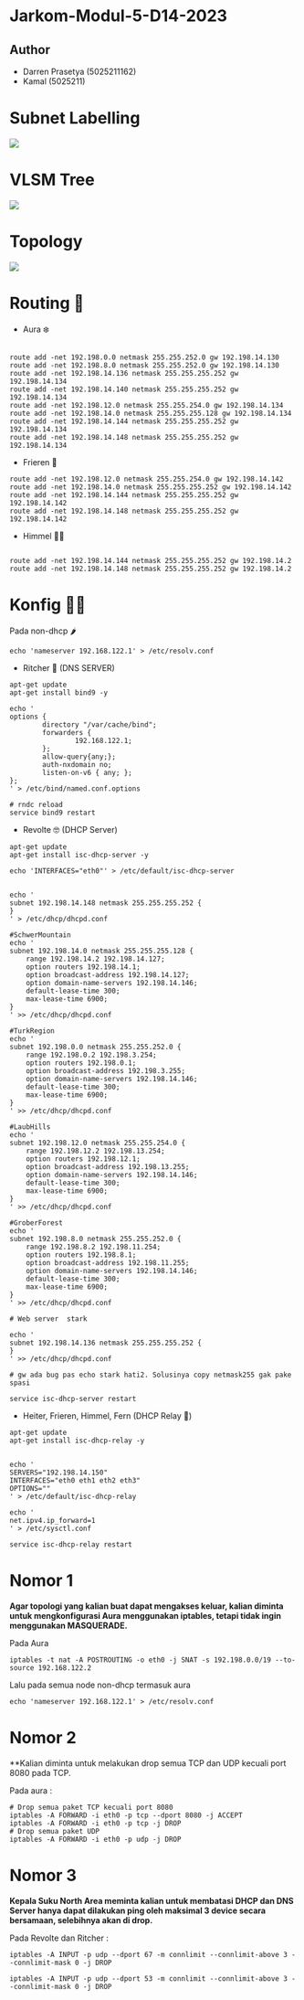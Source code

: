 # Jarkom-Modul-5-D14-2023

## Author
- Darren Prasetya (5025211162)
- Kamal (5025211)




# Subnet Labelling

<img src="images/gambar1.png">
<br>

# VLSM Tree
<img src="images/yuwandisnat.png">
<br>

# Topology
<img src="images/lol.png">
<br>




# Routing 💅

- Aura ❄️

```

route add -net 192.198.0.0 netmask 255.255.252.0 gw 192.198.14.130
route add -net 192.198.8.0 netmask 255.255.252.0 gw 192.198.14.130
route add -net 192.198.14.136 netmask 255.255.255.252 gw 192.198.14.134
route add -net 192.198.14.140 netmask 255.255.255.252 gw 192.198.14.134
route add -net 192.198.12.0 netmask 255.255.254.0 gw 192.198.14.134
route add -net 192.198.14.0 netmask 255.255.255.128 gw 192.198.14.134
route add -net 192.198.14.144 netmask 255.255.255.252 gw 192.198.14.134
route add -net 192.198.14.148 netmask 255.255.255.252 gw 192.198.14.134
```


- Frieren 👶
```
route add -net 192.198.12.0 netmask 255.255.254.0 gw 192.198.14.142
route add -net 192.198.14.0 netmask 255.255.255.252 gw 192.198.14.142
route add -net 192.198.14.144 netmask 255.255.255.252 gw 192.198.14.142
route add -net 192.198.14.148 netmask 255.255.255.252 gw 192.198.14.142
```


- Himmel 👯‍♀️
```

route add -net 192.198.14.144 netmask 255.255.255.252 gw 192.198.14.2
route add -net 192.198.14.148 netmask 255.255.255.252 gw 192.198.14.2

```


# Konfig 🧔‍♂️

Pada non-dhcp 🌶️
```
echo 'nameserver 192.168.122.1' > /etc/resolv.conf
```


- Ritcher 🌮 (DNS SERVER)

```
apt-get update
apt-get install bind9 -y

echo '
options {
        directory "/var/cache/bind";
        forwarders {
                192.168.122.1;
        };
        allow-query{any;};
        auth-nxdomain no;
        listen-on-v6 { any; };
};
' > /etc/bind/named.conf.options

# rndc reload
service bind9 restart

```

- Revolte 🤓 (DHCP Server)
```
apt-get update
apt-get install isc-dhcp-server -y

echo 'INTERFACES="eth0"' > /etc/default/isc-dhcp-server


echo '
subnet 192.198.14.148 netmask 255.255.255.252 {   
}
' > /etc/dhcp/dhcpd.conf

#SchwerMountain
echo '
subnet 192.198.14.0 netmask 255.255.255.128 {
    range 192.198.14.2 192.198.14.127;
    option routers 192.198.14.1;
    option broadcast-address 192.198.14.127;
    option domain-name-servers 192.198.14.146;
    default-lease-time 300;
    max-lease-time 6900;
}
' >> /etc/dhcp/dhcpd.conf

#TurkRegion
echo '
subnet 192.198.0.0 netmask 255.255.252.0 {
    range 192.198.0.2 192.198.3.254;
    option routers 192.198.0.1;
    option broadcast-address 192.198.3.255;
    option domain-name-servers 192.198.14.146;
    default-lease-time 300;
    max-lease-time 6900;
}
' >> /etc/dhcp/dhcpd.conf

#LaubHills
echo '
subnet 192.198.12.0 netmask 255.255.254.0 {
    range 192.198.12.2 192.198.13.254;
    option routers 192.198.12.1;
    option broadcast-address 192.198.13.255;
    option domain-name-servers 192.198.14.146;
    default-lease-time 300;
    max-lease-time 6900;
}
' >> /etc/dhcp/dhcpd.conf

#GroberForest
echo '
subnet 192.198.8.0 netmask 255.255.252.0 {
    range 192.198.8.2 192.198.11.254;
    option routers 192.198.8.1;
    option broadcast-address 192.198.11.255;
    option domain-name-servers 192.198.14.146;
    default-lease-time 300;
    max-lease-time 6900;
}
' >> /etc/dhcp/dhcpd.conf

# Web server  stark 

echo '
subnet 192.198.14.136 netmask 255.255.255.252 {
}
' >> /etc/dhcp/dhcpd.conf

# gw ada bug pas echo stark hati2. Solusinya copy netmask255 gak pake spasi

service isc-dhcp-server restart
```


-  Heiter, Frieren, Himmel, Fern (DHCP Relay 👠)
```
apt-get update
apt-get install isc-dhcp-relay -y


echo '
SERVERS="192.198.14.150"
INTERFACES="eth0 eth1 eth2 eth3"
OPTIONS=""
' > /etc/default/isc-dhcp-relay

echo '
net.ipv4.ip_forward=1
' > /etc/sysctl.conf

service isc-dhcp-relay restart
```



# Nomor 1

**Agar topologi yang kalian buat dapat mengakses keluar, kalian diminta untuk mengkonfigurasi Aura menggunakan iptables, tetapi tidak ingin menggunakan MASQUERADE.**

Pada Aura
```
iptables -t nat -A POSTROUTING -o eth0 -j SNAT -s 192.198.0.0/19 --to-source 192.168.122.2
```

Lalu pada semua node non-dhcp termasuk aura
```
echo 'nameserver 192.168.122.1' > /etc/resolv.conf
```

# Nomor 2 

**Kalian diminta untuk melakukan drop semua TCP dan UDP kecuali port 8080 pada TCP.

Pada aura : 

```
# Drop semua paket TCP kecuali port 8080
iptables -A FORWARD -i eth0 -p tcp --dport 8080 -j ACCEPT 
iptables -A FORWARD -i eth0 -p tcp -j DROP 
# Drop semua paket UDP 
iptables -A FORWARD -i eth0 -p udp -j DROP
```


# Nomor 3

**Kepala Suku North Area meminta kalian untuk membatasi DHCP dan DNS Server hanya dapat dilakukan ping oleh maksimal 3 device secara bersamaan, selebihnya akan di drop.**

Pada Revolte dan Ritcher  : 


```
iptables -A INPUT -p udp --dport 67 -m connlimit --connlimit-above 3 --connlimit-mask 0 -j DROP

iptables -A INPUT -p udp --dport 53 -m connlimit --connlimit-above 3 --connlimit-mask 0 -j DROP
```





